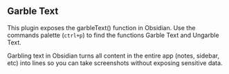 ## Garble Text

This plugin exposes the garbleText() function in Obsidian. Use the commands palette (`ctrl+p`) to find the functions Garble Text and Ungarble Text.

Garbling text in Obsidian turns all content in the entire app (notes, sidebar, etc) into lines so you can take screenshots without exposing sensitive data.
